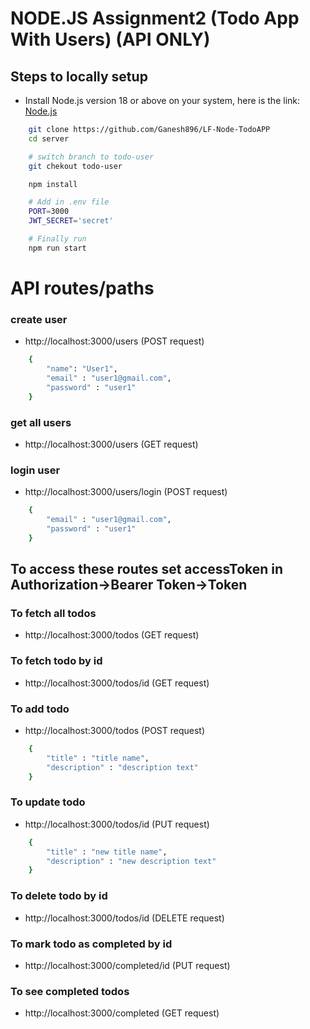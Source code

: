 # NODE.JS Assignment2 (Todo App With Users) (API ONLY)

## Steps to locally setup

-   Install Node.js version 18 or above on your system, here is the link: [Node.js](https://nodejs.org/en)

```sh
    git clone https://github.com/Ganesh896/LF-Node-TodoAPP
    cd server

    # switch branch to todo-user
    git chekout todo-user

    npm install

    # Add in .env file
    PORT=3000
    JWT_SECRET='secret'

    # Finally run
    npm run start
```

# API routes/paths

### create user
-   http://localhost:3000/users (POST request)

```sh
    {
        "name": "User1",
        "email" : "user1@gmail.com",
        "password" : "user1"
    }
```

### get all users
-   http://localhost:3000/users (GET request)

### login user
-   http://localhost:3000/users/login (POST request)

```sh
    {
        "email" : "user1@gmail.com",
        "password" : "user1"
    }
```

## To access these routes set accessToken in Authorization->Bearer Token->Token

### To fetch all todos
-   http://localhost:3000/todos (GET request)

### To fetch todo by id
-   http://localhost:3000/todos/id (GET request)

### To add todo
-   http://localhost:3000/todos (POST request)

```sh
    {
        "title" : "title name",
        "description" : "description text"
    }
```

### To update todo
-   http://localhost:3000/todos/id (PUT request)

```sh
    {
        "title" : "new title name",
        "description" : "new description text"
    }
```

### To delete todo by id
-   http://localhost:3000/todos/id (DELETE request)

### To mark todo as completed by id
-   http://localhost:3000/completed/id (PUT request)

### To see completed todos
-   http://localhost:3000/completed (GET request)
